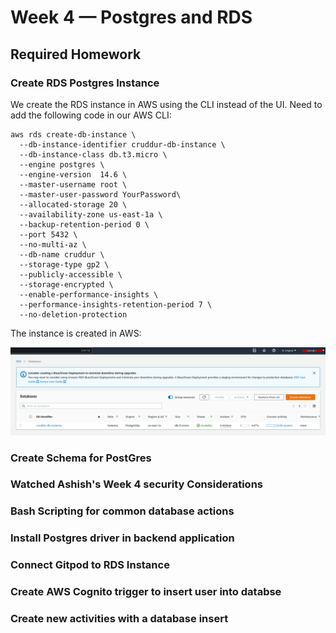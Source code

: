 # Week 4 — Postgres and RDS

## Required Homework

### Create RDS Postgres Instance

We create the RDS instance in AWS using the CLI instead of the UI. Need to add the following code in our AWS CLI:

```
aws rds create-db-instance \
  --db-instance-identifier cruddur-db-instance \
  --db-instance-class db.t3.micro \
  --engine postgres \
  --engine-version  14.6 \
  --master-username root \
  --master-user-password YourPassword\
  --allocated-storage 20 \
  --availability-zone us-east-1a \
  --backup-retention-period 0 \
  --port 5432 \
  --no-multi-az \
  --db-name cruddur \
  --storage-type gp2 \
  --publicly-accessible \
  --storage-encrypted \
  --enable-performance-insights \
  --performance-insights-retention-period 7 \
  --no-deletion-protection
```
The instance is created in AWS: 

![RDSInstance](assets/RDSInstance.png)



### Create Schema for PostGres


### Watched Ashish's Week 4 security Considerations


### Bash Scripting for common database actions



### Install Postgres driver in backend application



### Connect Gitpod to RDS Instance


### Create AWS Cognito trigger to insert user into databse


### Create new activities with a database insert
